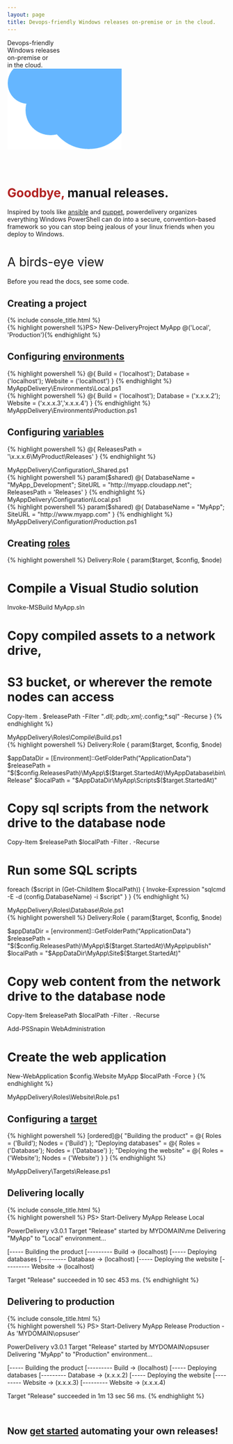```yaml
---
layout: page
title: Devops-friendly Windows releases on-premise or in the cloud.
---
```


<div id="corner-cloud-text">Devops-friendly<br/>Windows releases<br/>on-premise or<br/>in the cloud.</div>
<img id="corner-cloud" src="img/corner_cloud.png" />

<div class="row" style="margin-top: 80px">
	<div class="col-sm-12">
		<h1 id="site-title"><span style="color: firebrick">Goodbye,</span> manual releases.</h1>
		<p id="site-summary">Inspired by tools like <a href="http://www.ansible.com" target="_blank">ansible</a> and <a href="https://www.puppetlabs.com" target="_blank">puppet</a>, powerdelivery organizes everything Windows PowerShell can do into a secure, convention-based framework so you can stop being jealous of your linux friends when you deploy to Windows.</p>
	</div>
</div>

<h1 style="font-weight: normal">A birds-eye view</h1>

Before you read the docs, see some code.

## Creating a project
<div class="row">
  <div class="col-lg-8 col-md-10 col-sm-12">
    {% include console_title.html %}
    <div class="console">{% highlight powershell %}PS> New-DeliveryProject MyApp @('Local', 'Production'){% endhighlight %}</div>
  </div>
</div>

## Configuring [environments](environments.html)
<div class="row">
  <div class="col-lg-8 col-md-10 col-sm-12">
{% highlight powershell %}
@{
  Build = ('localhost');
  Database = ('localhost');
  Website = ('localhost')
}
{% endhighlight %}
  <div class="filename">MyAppDelivery\Environments\Local.ps1</div>
  </div>
</div>
<div class="row">
  <div class="col-lg-8 col-md-10 col-sm-12">
{% highlight powershell %}
@{
  Build = ('localhost');
  Database = ('x.x.x.2');
  Website = ('x.x.x.3','x.x.x.4')
}
{% endhighlight %}
  <div class="filename">MyAppDelivery\Environments\Production.ps1</div>
  </div>
</div>

## Configuring [variables](configuration.html)
{% highlight powershell %}
@{
  ReleasesPath = '\\x.x.x.6\MyProduct\Releases'
}
{% endhighlight %}
<div class="filename">MyAppDelivery\Configuration\_Shared.ps1</div>
{% highlight powershell %}
param($shared)
@{
  DatabaseName = "MyApp_Development";
  SiteURL = "http://myapp.cloudapp.net";
  ReleasesPath = 'Releases'
}
{% endhighlight %}
<div class="filename">MyAppDelivery\Configuration\Local.ps1</div>
{% highlight powershell %}
param($shared)
@{
  DatabaseName = "MyApp";
  SiteURL = "http://www.myapp.com"
}
{% endhighlight %}
<div class="filename">MyAppDelivery\Configuration\Production.ps1</div>

## Creating [roles](roles.html)
{% highlight powershell %}
Delivery:Role {
  param($target, $config, $node)

  # Compile a Visual Studio solution
  Invoke-MSBuild MyApp.sln

  # Copy compiled assets to a network drive, 
  # S3 bucket, or wherever the remote nodes can access
  Copy-Item . $releasePath -Filter "*.dll;*.pdb;*.xml;*.config;*.sql" -Recurse
}
{% endhighlight %}
<div class="filename">MyAppDelivery\Roles\Compile\Build.ps1</div>
{% highlight powershell %}
Delivery:Role {
  param($target, $config, $node)

  $appDataDir = [Environment]::GetFolderPath("ApplicationData") 
  $releasePath = "$($config.ReleasesPath)\MyApp\$($target.StartedAt)\MyAppDatabase\bin\Release\"
  $localPath = "$AppDataDir\MyApp\Scripts\$($target.StartedAt)"

  # Copy sql scripts from the network drive to the database node
  Copy-Item $releasePath $localPath -Filter *.* -Recurse

  # Run some SQL scripts
  foreach ($script in (Get-ChildItem $localPath)) {
    Invoke-Expression "sqlcmd -E -d $($config.DatabaseName) -i $script"
  }
}
{% endhighlight %}
<div class="filename">MyAppDelivery\Roles\Database\Role.ps1</div>
{% highlight powershell %}
Delivery:Role {
  param($target, $config, $node)

  $appDataDir = [environment]::GetFolderPath("ApplicationData")
  $releasePath = "$($config.ReleasesPath)\MyApp\$($target.StartedAt)\MyApp\publish\"
  $localPath = "$AppDataDir\MyApp\Site\$($target.StartedAt)"

  # Copy web content from the network drive to the database node
  Copy-Item $releasePath $localPath -Filter *.* -Recurse

  Add-PSSnapin WebAdministration

  # Create the web application
  New-WebApplication $config.Website MyApp $localPath -Force
}
{% endhighlight %}
<div class="filename">MyAppDelivery\Roles\Website\Role.ps1</div>

## Configuring a [target](targets.html)
{% highlight powershell %}
[ordered]@{
  "Building the product" = @{
    Roles = ('Build');
    Nodes = ('Build')
  };
  "Deploying databases" = @{
    Roles = ('Database');
    Nodes = ('Database')
  };
  "Deploying the website" = @{
    Roles = ('Website');
    Nodes = ('Website')
  }
}
{% endhighlight %}
<div class="filename">MyAppDelivery\Targets\Release.ps1</div>

<div class="row">
  <div class="col-lg-8 col-md-10 col-sm-12">
    <h2>Delivering locally</h2>
    {% include console_title.html %}
    <div class="console">
{% highlight powershell %}
PS> Start-Delivery MyApp Release Local

PowerDelivery v3.0.1
Target "Release" started by MYDOMAIN\me
Delivering "MyApp" to "Local" environment...

[----- Building the product
[--------- Build -> (localhost)
[----- Deploying databases
[--------- Database -> (localhost)
[----- Deploying the website
[--------- Website -> (localhost)

Target "Release" succeeded in 10 sec 453 ms.
{% endhighlight %}
    </div>
  </div>
</div>

<div class="row">
  <div class="col-lg-8 col-md-10 col-sm-12">
    <h2>Delivering to production</h2>
    {% include console_title.html %}
    <div class="console">
{% highlight powershell %}
PS> Start-Delivery MyApp Release Production -As 'MYDOMAIN\opsuser'

PowerDelivery v3.0.1
Target "Release" started by MYDOMAIN\opsuser
Delivering "MyApp" to "Production" environment...

[----- Building the product
[--------- Build -> (localhost)
[----- Deploying databases
[--------- Database -> (x.x.x.2)
[----- Deploying the website
[--------- Website -> (x.x.x.3)
[--------- Website -> (x.x.x.4)

Target "Release" succeeded in 1m 13 sec 56 ms.
{% endhighlight %}
    </div>
  </div>
</div>

<br />

## Now [get started](getting-started.html) automating your own releases!